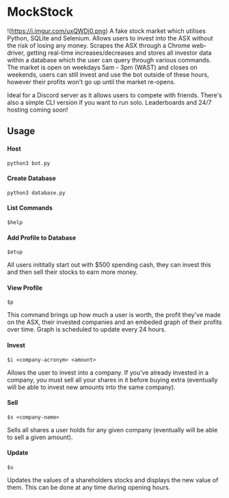 # MockStock
!(https://i.imgur.com/uxQWDj0.png)
A fake stock market which utilises Python, SQLite and Selenium. Allows users to invest into the ASX without the risk of losing any money. Scrapes the ASX through a Chrome web-driver, getting real-time increases/decreases and stores all investor data within a database which the user can query through various commands. The market is open on weekdays 5am - 3pm (WAST) and closes on weekends, users can still invest and use the bot outside of these hours, however their profits won't go up until the market re-opens. 

Ideal for a Discord server as it allows users to compete with friends. There's also a simple CLI version if you want to run solo. Leaderboards and 24/7 hosting coming soon!

## Usage
#### Host
```python3 bot.py```

#### Create Database
```python3 database.py```

#### List Commands
```$help```

#### Add Profile to Database 
 ```$etup```

All users inititally start out with $500 spending cash, they can invest this and then sell their stocks to earn more money. 

#### View Profile
```$p```

This command brings up how much a user is worth, the profit they've made on the ASX, their invested companies and an embeded graph of their profits over time. Graph is scheduled to update every 24 hours.

#### Invest
```$i <company-acronym> <amount>```
  
Allows the user to invest into a company. If you've already invested in a company, you must sell all your shares in it before buying extra (eventually will be able to invest new amounts into the same company). 
  
#### Sell
```$s <company-name>```
  
Sells all shares a user holds for any given company (eventually will be able to sell a given amount).
  
#### Update
```$u```

Updates the values of a shareholders stocks and displays the new value of them. This can be done at any time during opening hours. 
